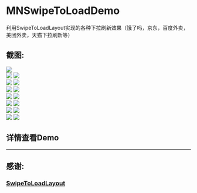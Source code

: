 # MNSwipeToLoadDemo
利用SwipeToLoadLayout实现的各种下拉刷新效果（饿了吗，京东，百度外卖，美团外卖，天猫下拉刷新等）

## 截图:
![](https://github.com/maning0303/MNSwipeToLoadDemo/raw/master/screenshots/mn_swipetoload_001.png)
<br>
![](https://github.com/maning0303/MNSwipeToLoadDemo/raw/master/screenshots/mn_swipetoload_002.png)
![](https://github.com/maning0303/MNSwipeToLoadDemo/raw/master/screenshots/mn_swipetoload_002.gif)
<br>
![](https://github.com/maning0303/MNSwipeToLoadDemo/raw/master/screenshots/mn_swipetoload_003.png)
![](https://github.com/maning0303/MNSwipeToLoadDemo/raw/master/screenshots/mn_swipetoload_003.gif)
<br>
![](https://github.com/maning0303/MNSwipeToLoadDemo/raw/master/screenshots/mn_swipetoload_004.png)
![](https://github.com/maning0303/MNSwipeToLoadDemo/raw/master/screenshots/mn_swipetoload_004.gif)
<br>
![](https://github.com/maning0303/MNSwipeToLoadDemo/raw/master/screenshots/mn_swipetoload_005.png)
![](https://github.com/maning0303/MNSwipeToLoadDemo/raw/master/screenshots/mn_swipetoload_005.gif)
<br>
![](https://github.com/maning0303/MNSwipeToLoadDemo/raw/master/screenshots/mn_swipetoload_006.png)
![](https://github.com/maning0303/MNSwipeToLoadDemo/raw/master/screenshots/mn_swipetoload_006.gif)
<br>
![](https://github.com/maning0303/MNSwipeToLoadDemo/raw/master/screenshots/mn_swipetoload_007.png)
![](https://github.com/maning0303/MNSwipeToLoadDemo/raw/master/screenshots/mn_swipetoload_007.gif)
<br>
![](https://github.com/maning0303/MNSwipeToLoadDemo/raw/master/screenshots/mn_swipetoload_008.png)
![](https://github.com/maning0303/MNSwipeToLoadDemo/raw/master/screenshots/mn_swipetoload_008.gif)
<br>


## 详情查看Demo
----------------------------------------------------------

## 感谢:
### [SwipeToLoadLayout](https://github.com/Aspsine/SwipeToLoadLayout)